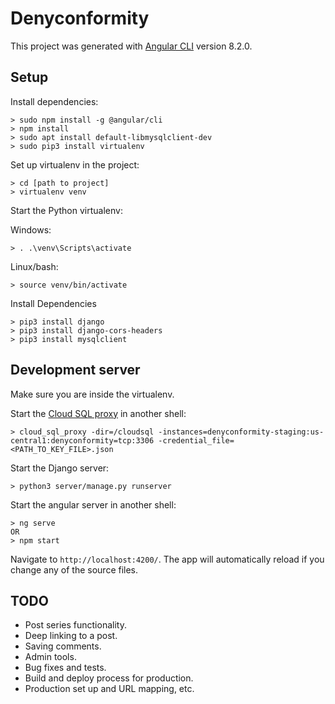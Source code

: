 # Denyconformity

This project was generated with [Angular CLI](https://github.com/angular/angular-cli) version 8.2.0.

## Setup

Install dependencies:
```
> sudo npm install -g @angular/cli
> npm install
> sudo apt install default-libmysqlclient-dev
> sudo pip3 install virtualenv
```

Set up virtualenv in the project:

```
> cd [path to project]
> virtualenv venv
```

Start the Python virtualenv:

Windows:
```
> . .\venv\Scripts\activate
```

Linux/bash:
```
> source venv/bin/activate
```

Install Dependencies
```
> pip3 install django
> pip3 install django-cors-headers
> pip3 install mysqlclient
```


## Development server

Make sure you are inside the virtualenv.


Start the [Cloud SQL proxy](https://cloud.google.com/sql/docs/mysql/connect-admin-proxy) in another shell:

```
> cloud_sql_proxy -dir=/cloudsql -instances=denyconformity-staging:us-central1:denyconformity=tcp:3306 -credential_file=<PATH_TO_KEY_FILE>.json
```

Start the Django server:

```
> python3 server/manage.py runserver
```

Start the angular server in another shell:

```
> ng serve
OR
> npm start
```

Navigate to `http://localhost:4200/`. The app will automatically reload if you change any of the source files.


## TODO

* Post series functionality.
* Deep linking to a post.
* Saving comments.
* Admin tools.
* Bug fixes and tests.
* Build and deploy process for production.
* Production set up and URL mapping, etc.

